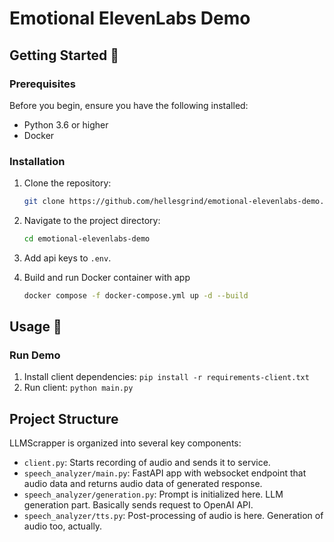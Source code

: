 # Emotional ElevenLabs Demo
## Getting Started 🌟
### Prerequisites
Before you begin, ensure you have the following installed:
- Python 3.6 or higher
- Docker

### Installation

1. Clone the repository:
   ```sh
   git clone https://github.com/hellesgrind/emotional-elevenlabs-demo.git
   ```

2. Navigate to the project directory:
   ```sh
   cd emotional-elevenlabs-demo
   ```

3. Add api keys to `.env`.

4. Build and run Docker container with app
   ```sh
   docker compose -f docker-compose.yml up -d --build 
   ```
   
## Usage 🎉

### Run Demo
1. Install client dependencies: `pip install -r requirements-client.txt`
2. Run client: `python main.py` 


## Project Structure

LLMScrapper is organized into several key components:

- `client.py`: Starts recording of audio and sends it to service.
- `speech_analyzer/main.py`: FastAPI app with websocket endpoint that audio data and returns audio data of generated response.
- `speech_analyzer/generation.py`: Prompt is initialized here. LLM generation part. Basically sends request to OpenAI API.
- `speech_analyzer/tts.py`: Post-processing of audio is here. Generation of audio too, actually.
